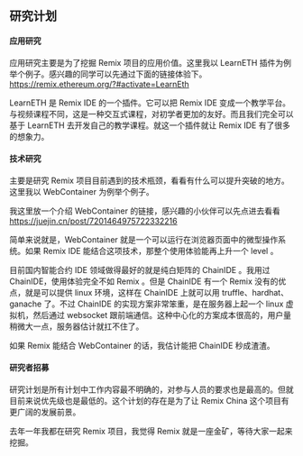 ## 研究计划
#### 应用研究
应用研究主要是为了挖掘 Remix 项目的应用价值。这里我以 LearnETH 插件为例举个例子。感兴趣的同学可以先通过下面的链接体验下。
https://remix.ethereum.org/?#activate=LearnEth

LearnETH 是 Remix IDE 的一个插件。它可以把 Remix IDE 变成一个教学平台。与视频课程不同，这是一种交互式课程，对初学者更加的友好。而且我们完全可以基于 LearnETH 去开发自己的教学课程。就这一个插件就让 Remix IDE 有了很多的想象力。

#### 技术研究
主要是研究 Remix 项目目前遇到的技术瓶颈，看看有什么可以提升突破的地方。这里我以 WebContainer 为例举个例子。

我这⾥放⼀个介绍 WebContainer 的链接，感兴趣的⼩伙伴可以先点进去看看
https://juejin.cn/post/7201464975722332216

简单来说就是，WebContainer 就是⼀个可以运⾏在浏览器⻚⾯中的微型操作系统。如果 Remix IDE 能结合这项技术，那整个使⽤体验能再上升⼀个 level 。

⽬前国内智能合约 IDE 领域做得最好的就是纯⽩矩阵的 ChainIDE 。我⽤过 ChainIDE，使⽤体验完全不如 Remix 。但是 ChainIDE 有⼀个 Remix 没有的优点，就是可以提供 linux 环境，这样在 ChainIDE 上就可以⽤ truffle、hardhat、ganache 了。不过 ChainIDE 的实现⽅案⾮常笨重，是在服务器上起⼀个 linux 虚拟机，然后通过 websocket 跟前端通信。这种中⼼化的⽅案成本很⾼的，⽤户量稍微⼤⼀点，服务器估计就扛不住了。

如果 Remix 能结合 WebContainer 的话，我估计能把 ChainIDE 秒成渣渣。

#### 研究者招募
研究计划是所有计划中工作内容最不明确的，对参与人员的要求也是最高的。但就目前来说优先级也是最低的。这个计划的存在是为了让 Remix China 这个项目有更广阔的发展前景。

去年一年我都在研究 Remix 项目，我觉得 Remix 就是一座金矿，等待大家一起来挖掘。
